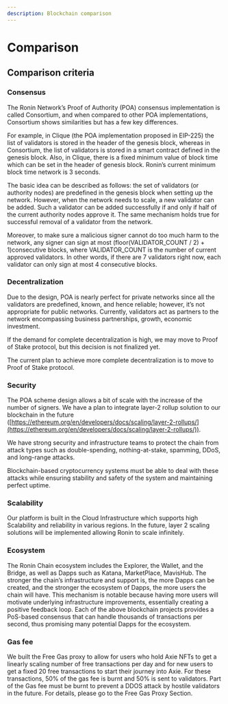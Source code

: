 ```yaml
---
description: Blockchain comparison
---
```


# Comparison

## Comparison criteria

### Consensus

The Ronin Network’s Proof of Authority (POA) consensus implementation is called Consortium, and when compared to other POA implementations, Consortium shows similarities but has a few key differences. 

For example, in Clique (the POA implementation proposed in EIP-225) the list of validators is stored in the header of the genesis block, whereas in Consortium, the list of validators is stored in a smart contract defined in the genesis block. Also, in Clique, there is a fixed minimum value of block time which can be set in the header of genesis block. Ronin’s current minimum block time network is 3 seconds. 

The basic idea can be described as follows: the set of validators (or authority nodes) are predefined in the genesis block when setting up the network. However, when the network needs to scale, a new validator can be added. Such a validator can be added successfully if and only if half of the current authority nodes approve it. The same mechanism holds true for successful removal of a validator from the network.

Moreover, to make sure a malicious signer cannot do too much harm to the network, any signer can sign at most (floor(VALIDATOR_COUNT / 2) + 1)consecutive blocks, where VALIDATOR_COUNT is the number of current approved validators. In other words, if there are 7 validators right now, each validator can only sign at most 4 consecutive blocks.

### Decentralization

Due to the design, POA is nearly perfect for private networks since all the validators are predefined, known, and hence reliable; however, it’s not appropriate for public networks. Currently, validators act as partners to the network encompassing business partnerships, growth, economic investment.

If the demand for complete decentralization is high, we may move to Proof of Stake protocol, but this decision is not finalized yet.

The current plan to achieve more complete decentralization is to move to Proof of Stake protocol.

### Security

The POA scheme design allows a bit of scale with the increase of the number of signers. We have a plan to integrate layer-2 rollup solution to our blockchain in the future ([https://ethereum.org/en/developers/docs/scaling/layer-2-rollups/](https://ethereum.org/en/developers/docs/scaling/layer-2-rollups/)).

We have strong security and infrastructure teams to protect the chain from attack types such as double-spending, nothing-at-stake, spamming, DDoS, and long-range attacks. 

Blockchain-based cryptocurrency systems must be able to deal with these attacks while ensuring stability and safety of the system and maintaining perfect uptime.

### Scalability

Our platform is built in the Cloud Infrastructure which supports high Scalability and reliability in various regions. In the future, layer 2 scaling solutions will be implemented allowing Ronin to scale infinitely. 

### Ecosystem

The Ronin Chain ecosystem includes the Explorer, the Wallet, and the Bridge, as well as Dapps such as Katana, MarketPlace, MavisHub. The stronger the chain’s infrastructure and support is, the more Dapps can be created, and the stronger the ecosystem of Dapps, the more users the chain will have. This mechanism is notable because having more users will motivate underlying infrastructure improvements, essentially creating a positive feedback loop. Each of the above blockchain projects provides a PoS-based consensus that can handle thousands of transactions per second, thus promising many potential Dapps for the ecosystem.

### Gas fee
We built the Free Gas proxy to allow for users who hold Axie NFTs to get a linearly scaling number of free transactions per day and for new users to get a fixed 20 free transactions to start their journey into Axie. For these transactions, 50% of the gas fee is burnt and 50% is sent to validators. Part of the Gas fee must be burnt to prevent a DDOS attack by hostile validators in the future. For details, please go to the Free Gas Proxy Section.
